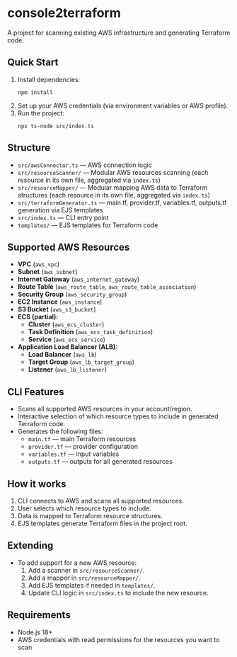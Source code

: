 # console2terraform

A project for scanning existing AWS infrastructure and generating Terraform code.

## Quick Start

1. Install dependencies:
   ```
   npm install
   ```
2. Set up your AWS credentials (via environment variables or AWS profile).
3. Run the project:
   ```
   npx ts-node src/index.ts
   ```

## Structure
- `src/awsConnector.ts` — AWS connection logic
- `src/resourceScanner/` — Modular AWS resources scanning (each resource in its own file, aggregated via `index.ts`)
- `src/resourceMapper/` — Modular mapping AWS data to Terraform structures (each resource in its own file, aggregated via `index.ts`)
- `src/terraformGenerator.ts` — main.tf, provider.tf, variables.tf, outputs.tf generation via EJS templates
- `src/index.ts` — CLI entry point
- `templates/` — EJS templates for Terraform code

## Supported AWS Resources
- **VPC** (`aws_vpc`)
- **Subnet** (`aws_subnet`)
- **Internet Gateway** (`aws_internet_gateway`)
- **Route Table** (`aws_route_table`, `aws_route_table_association`)
- **Security Group** (`aws_security_group`)
- **EC2 Instance** (`aws_instance`)
- **S3 Bucket** (`aws_s3_bucket`)
- **ECS (partial):**
  - **Cluster** (`aws_ecs_cluster`)
  - **Task Definition** (`aws_ecs_task_definition`)
  - **Service** (`aws_ecs_service`)
- **Application Load Balancer (ALB):**
  - **Load Balancer** (`aws_lb`)
  - **Target Group** (`aws_lb_target_group`)
  - **Listener** (`aws_lb_listener`)

## CLI Features
- Scans all supported AWS resources in your account/region.
- Interactive selection of which resource types to include in generated Terraform code.
- Generates the following files:
  - `main.tf` — main Terraform resources
  - `provider.tf` — provider configuration
  - `variables.tf` — input variables
  - `outputs.tf` — outputs for all generated resources

## How it works
1. CLI connects to AWS and scans all supported resources.
2. User selects which resource types to include.
3. Data is mapped to Terraform resource structures.
4. EJS templates generate Terraform files in the project root.

## Extending
- To add support for a new AWS resource:
  1. Add a scanner in `src/resourceScanner/`.
  2. Add a mapper in `src/resourceMapper/`.
  3. Add EJS templates if needed in `templates/`.
  4. Update CLI logic in `src/index.ts` to include the new resource.

## Requirements
- Node.js 18+
- AWS credentials with read permissions for the resources you want to scan 